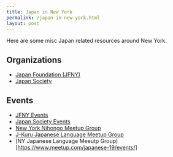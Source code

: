 ```yaml
---
title: Japan in New York
permalink: /japan-in-new-york.html
layout: post
---
```


Here are some misc Japan related resources around New York.

## Organizations

* [Japan Foundation (JFNY)](http://www.jfny.org)
* [Japan Society](https://www.japansociety.org)


## Events

* [JFNY Events](http://www.jfny.org/event_calendar/calendar_list.php)
* [Japan Society Events](https://www.japansociety.org/page/calendar)
* [New York Nihongo Meetup Group](https://www.meetup.com/New-York-%E4%BC%9A%E8%A9%B1/)
* [J-Kuru Japanese Language Meetup Group](https://www.meetup.com/j-kuru/events/)
* [NY Japanese Language Meeutp Group)[https://www.meetup.com/japanese-19/events/]

